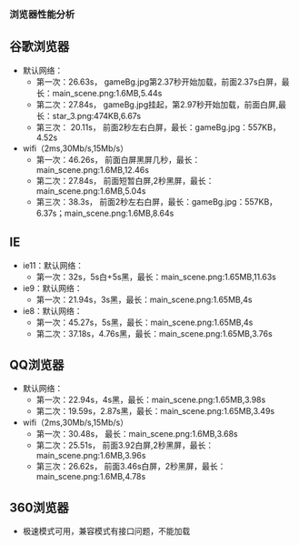 ### 浏览器性能分析

## 谷歌浏览器
* 默认网络：
   * 第一次：26.63s， gameBg.jpg第2.37秒开始加载，前面2.37s白屏，最长：main_scene.png:1.6MB,5.44s
   * 第二次：27.84s， gameBg.jpg挂起，第2.97秒开始加载，前面白屏,最长：star_3.png:474KB,6.67s   
   * 第三次： 20.11s， 前面2秒左右白屏，最长：gameBg.jpg：557KB，4.52s
* wifi（2ms,30Mb/s,15Mb/s）
   * 第一次：46.26s， 前面白屏黑屏几秒，最长：main_scene.png:1.6MB,12.46s
   * 第二次：27.84s， 前面短暂白屏,2秒黑屏，最长：main_scene.png:1.6MB,5.04s  
   * 第三次：38.3s， 前面2秒左右白屏，最长：gameBg.jpg：557KB，6.37s；main_scene.png:1.6MB,8.64s
## IE
* ie11：默认网络：
   * 第一次：32s，5s白+5s黑，最长：main_scene.png:1.65MB,11.63s
* ie9：默认网络：
   * 第一次：21.94s，3s黑，最长：main_scene.png:1.65MB,4s
* ie8：默认网络：
   * 第一次：45.27s，5s黑，最长：main_scene.png:1.65MB,4s
   * 第二次：37.18s，4.76s黑，最长：main_scene.png:1.65MB,3.76s
## QQ浏览器
* 默认网络：
   * 第一次：22.94s，4s黑，最长：main_scene.png:1.65MB,3.98s
   * 第二次：19.59s，2.87s黑，最长：main_scene.png:1.65MB,3.49s
* wifi（2ms,30Mb/s,15Mb/s）
   * 第一次：30.48s， 最长：main_scene.png:1.6MB,3.68s
   * 第二次：25.51s， 前面3.92白屏,2秒黑屏，最长：main_scene.png:1.6MB,3.96s  
   * 第三次：26.62s， 前面3.46s白屏，2秒黑屏，最长：main_scene.png:1.6MB,4.78s
## 360浏览器
* 极速模式可用，兼容模式有接口问题，不能加载
